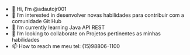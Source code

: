 - 👋 Hi, I’m @adautojr001
- 👀 I’m interested in desenvolver novas habilidades para contribuir com a comunidade Git Hub
- 🌱 I’m currently learning Java API REST
- 💞️ I’m looking to collaborate on Projetos pertinentes as minhas habilidades
- 📫 How to reach me meu tel: (15)98806-1100


<!---
adautojr001/adautojr001 is a ✨ special ✨ repository because its `README.md` (this file) appears on your GitHub profile.
You can click the Preview link to take a look at your changes.
--->
